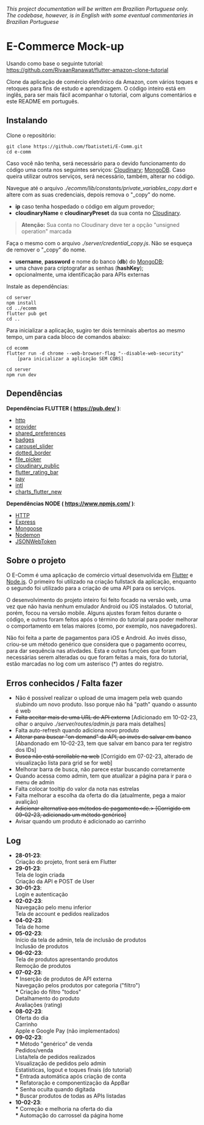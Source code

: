 *This project documentation will be written em Brazilian Portuguese only. The codebase, however, is in English with some eventual commentaries in Brazilian Portuguese*

# E-Commerce Mock-up

Usando como base o seguinte tutorial: https://github.com/RivaanRanawat/flutter-amazon-clone-tutorial

Clone da aplicação de comércio eletrônico da Amazon, com vários toques e retoques para fins de estudo e aprendizagem. O código inteiro está em inglês, para ser mais fácil acompanhar o tutorial, com alguns comentários e este README em português.

## Instalando

Clone o repositório:
```
git clone https://github.com/fbatisteti/E-Comm.git
cd e-comm
```

Caso você não tenha, será necessário para o devido funcionamento do código uma conta nos seguintes serviços: [Cloudinary](https://cloudinary.com/); [MongoDB](https://www.mongodb.com/). Caso queira utilizar outros serviços, será necessário, também, alterar no código.  

Navegue até o arquivo *./ecomm/lib/constants/private_variables_copy.dart* e altere com as suas credenciais, depois remova o "_copy" do nome.
- **ip** caso tenha hospedado o código em algum provedor;
- **cloudinaryName** e **cloudinaryPreset** da sua conta no [Cloudinary](https://cloudinary.com/).  
> **Atenção:** Sua conta no Cloudinary deve ter a opção "unsigned operation" marcada

Faça o mesmo com o arquivo *./server/credential_copy.js*. Não se esqueça de remover o "_copy" do nome.
- **username**, **password** e nome do banco (**db**) do [MongoDB](https://www.mongodb.com/);
- uma chave para criptografar as senhas (**hashKey**);
- opcionalmente, uma identificação para APIs externas

Instale as dependências:
```
cd server
npm install
cd ../ecomm
flutter pub get
cd ..
```

Para inicializar a aplicação, sugiro ter dois terminais abertos ao mesmo tempo, um para cada bloco de comandos abaixo:
```
cd ecomm
flutter run -d chrome --web-browser-flag "--disable-web-security"
    [para inicializar a aplicação SEM CORS]
```
```
cd server
npm run dev
```

## Dependências

**Dependências FLUTTER ( https://pub.dev/ )**:
- [http](https://pub.dev/packages/http)
- [provider](https://pub.dev/packages/provider)
- [shared_preferences](https://pub.dev/packages/shared_preferences)
- [badges](https://pub.dev/packages/badges)
- [carousel_slider](https://pub.dev/packages/carousel_slider)
- [dotted_border](https://pub.dev/packages/dotted_border)
- [file_picker](https://pub.dev/packages/file_picker)
- [cloudinary_public](https://pub.dev/packages/cloudinary_public)
- [flutter_rating_bar](https://pub.dev/packages/flutter_rating_bar)
- [pay](https://pub.dev/packages/pay)
- [intl](https://pub.dev/packages/intl)
- [charts_flutter_new](https://pub.dev/packages/charts_flutter_new)

**Dependências NODE ( https://www.npmjs.com/ )**:
- [HTTP](https://www.npmjs.com/package/http)
- [Express](https://www.npmjs.com/package/express)
- [Mongoose](https://www.npmjs.com/package/mongoose)
- [Nodemon](https://www.npmjs.com/package/nodemon)
- [JSONWebToken](https://www.npmjs.com/package/jsonwebtoken)

## Sobre o projeto

O E-Comm é uma aplicação de comércio virtual desenvolvida em [Flutter](https://flutter.dev/) e [Node.js](https://nodejs.org/en/). O primeiro foi utilizado na criação fullstack da aplicação, enquanto o segundo foi utilizado para a criação de uma API para os serviços.

O desenvolvimento do projeto inteiro foi feito focado na versão web, uma vez que não havia nenhum emulador Android ou iOS instalados. O tutorial, porém, focou na versão mobile. Alguns ajustes foram feitos durante o código, e outros foram feitos após o término do tutorial para poder melhorar o comportamento em telas maiores (como, por exemplo, nos navegadores).

Não foi feita a parte de pagamentos para iOS e Android. Ao invés disso, criou-se um método genérico que considera que o pagamento ocorreu, para dar sequência nas ativdades. Esta e outras funções que foram necessárias serem alteradas ou que foram feitas a mais, fora do tutorial, estão marcadas no log com um asterisco (*) antes do registro.


## Erros conhecidos / Falta fazer
- Não é possível realizar o upload de uma imagem pela web quando s\ubindo um novo produto. Isso porque não há "path" quando o assunto é web
- <del>Falta aceitar mais de uma URL de API externa</del> [Adicionado em 10-02-23, olhar o arquivo *./server/routes/admin.js* para mais detalhes]
- Falta auto-refresh quando adiciona novo produto
- <del>Alterar para buscar "on demand" da API, ao invés de salvar em banco</del> [Abandonado em 10-02-23, tem que salvar em banco para ter registro dos IDs]
- <del>Busca não está scrollable na web</del> [Corrigido em 07-02-23, alterado de visualização lista para grid se for web]
- Melhorar barra de busca, não parece estar buscando corretamente
- Quando acessa como admin, tem que atualizar a página para ir para o menu de admin
- Falta colocar tooltip do valor da nota nas estrelas
- Falta melhorar a escolha da oferta do dia (atualmente, pega a maior avalição)
- <del>Adicionar alternativa aos métodos de pagamento<de.> [Corrigido em 09-02-23, adicionado um método genérico]
- Avisar quando um produto é adicionado ao carrinho

## Log
- **28-01-23**:\
Criação do projeto, front será em Flutter
- **29-01-23**:\
Tela de login criada\
Criação da API e POST de User
- **30-01-23**:\
Login e autenticação
- **02-02-23**:\
Navegação pelo menu inferior\
Tela de account e pedidos realizados
- **04-02-23**:\
Tela de home
- **05-02-23**:\
Início da tela de admin, tela de inclusão de produtos\
Inclusão de produtos
- **06-02-23**:\
Tela de produtos apresentando produtos\
Remoção de produtos
- **07-02-23**:\
**\*** Inserção de produtos de API externa\
Navegação pelos produtos por categoria ("filtro")\
**\*** Criação do filtro "todos"\
Detalhamento do produto\
Avaliações (rating)
- **08-02-23**:\
Oferta do dia\
Carrinho\
Apple e Google Pay (não implementados)
- **09-02-23**:\
**\*** Método "genérico" de venda\
Pedidos/venda\
Lista/tela de pedidos realizados\
Visualização de pedidos pelo admin\
Estatísticas, logout e toques finais (do tutorial)\
**\*** Entrada automática após criação de conta\
**\*** Refatoração e componentização da AppBar\
**\*** Senha oculta quando digitada\
**\*** Buscar produtos de todas as APIs listadas
- **10-02-23**:\
**\*** Correção e melhoria na oferta do dia\
**\*** Automação do carrossel da página home
